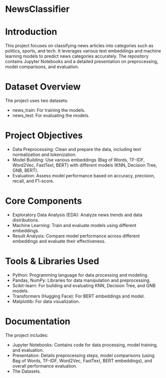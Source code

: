 # NewsClassifier
# Introduction
This project focuses on classifying news articles into categories such as politics, sports, and tech. It leverages various text embeddings and machine learning models to predict news categories accurately. The repository contains Jupyter Notebooks and a detailed presentation on preprocessing, model comparisons, and evaluation.

# Dataset Overview
The project uses two datasets:
- news_train: For training the models.
- news_test: For evaluating the models.

# Project Objectives
- Data Preprocessing: Clean and prepare the data, including text normalization and tokenization.
- Model Building: Use various embeddings (Bag of Words, TF-IDF, Word2Vec, FastText, BERT) with different models (KNN, Decision Tree, GNB, BERT).
- Evaluation: Assess model performance based on accuracy, precision, recall, and F1-score.

# Core Components
- Exploratory Data Analysis (EDA): Analyze news trends and data distributions.
- Machine Learning: Train and evaluate models using different embeddings.
- Result Analysis: Compare model performance across different embeddings and evaluate their effectiveness.

# Tools & Libraries Used
- Python: Programming language for data processing and modeling.
- Pandas, NumPy: Libraries for data manipulation and preprocessing.
- Scikit-learn: For building and evaluating KNN, Decision Tree, and GNB models.
- Transformers (Hugging Face): For BERT embeddings and model.
- Matplotlib: For data visualization.

# Documentation
The project includes:
- Jupyter Notebooks: Contains code for data processing, model training, and evaluation.
- Presentation: Details preprocessing steps, model comparisons (using Bag of Words, TF-IDF, Word2Vec, FastText, BERT embeddings), and overall performance evaluation.
- The Datasets.

